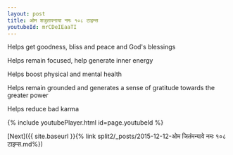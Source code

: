 ```yaml
---
layout: post
title: ओम शत्रुतापनाया नमः १०८ टाइम्स
youtubeId: mrCDeIEaaTI
---
```

 
 
Helps get goodness, bliss and peace and God's blessings
 
Helps remain focused, help generate inner energy 
 
Helps boost physical and mental health 
 
Helps remain grounded and generates a sense of gratitude towards the greater power 
 
Helps reduce bad karma
 
 
 
 


{% include youtubePlayer.html id=page.youtubeId %}
 
[Next]({{ site.baseurl }}{% link  split2/_posts/2015-12-12-ओम जितंमन्यावे नमः १०८ टाइम्स.md%})
 
